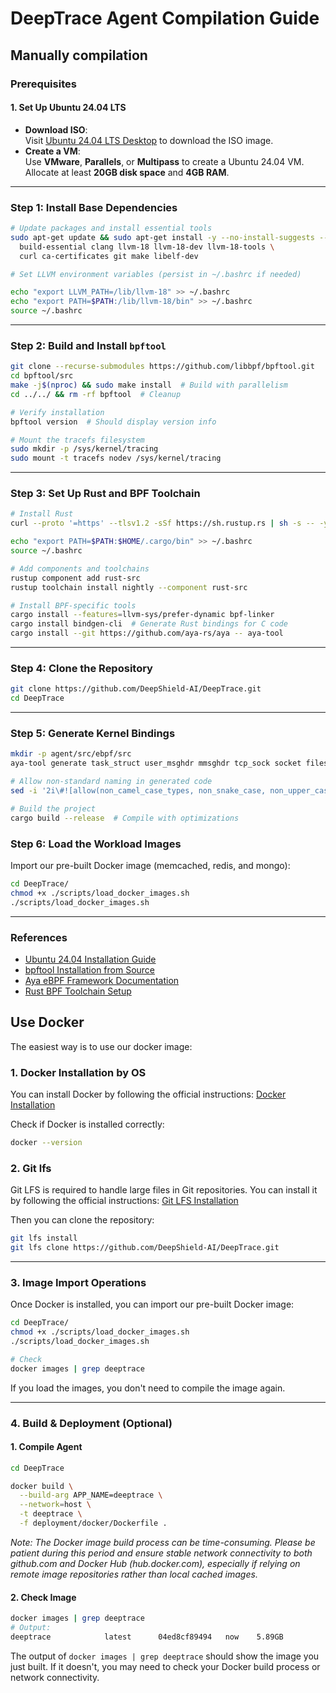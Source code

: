 # DeepTrace Agent Compilation Guide

## Manually compilation

### Prerequisites
#### 1. Set Up Ubuntu 24.04 LTS
- **Download ISO**:  
  Visit [Ubuntu 24.04 LTS Desktop](https://ubuntu.com/download/desktop)  to download the ISO image.  
- **Create a VM**:  
  Use **VMware**, **Parallels**, or **Multipass** to create a Ubuntu 24.04 VM. Allocate at least **20GB disk space** and **4GB RAM**.  

---

### Step 1: Install Base Dependencies
```bash
# Update packages and install essential tools
sudo apt-get update && sudo apt-get install -y --no-install-suggests --no-install-recommends \
  build-essential clang llvm-18 llvm-18-dev llvm-18-tools \
  curl ca-certificates git make libelf-dev

# Set LLVM environment variables (persist in ~/.bashrc if needed)

echo "export LLVM_PATH=/lib/llvm-18" >> ~/.bashrc
echo "export PATH=$PATH:/lib/llvm-18/bin" >> ~/.bashrc
source ~/.bashrc
```

---

### Step 2: Build and Install `bpftool`
```bash
git clone --recurse-submodules https://github.com/libbpf/bpftool.git
cd bpftool/src
make -j$(nproc) && sudo make install  # Build with parallelism 
cd ../../ && rm -rf bpftool  # Cleanup

# Verify installation
bpftool version  # Should display version info 

# Mount the tracefs filesystem
sudo mkdir -p /sys/kernel/tracing
sudo mount -t tracefs nodev /sys/kernel/tracing
```

---

### Step 3: Set Up Rust and BPF Toolchain
```bash
# Install Rust
curl --proto '=https' --tlsv1.2 -sSf https://sh.rustup.rs | sh -s -- -y --default-toolchain=stable

echo "export PATH=$PATH:$HOME/.cargo/bin" >> ~/.bashrc
source ~/.bashrc

# Add components and toolchains
rustup component add rust-src
rustup toolchain install nightly --component rust-src

# Install BPF-specific tools
cargo install --features=llvm-sys/prefer-dynamic bpf-linker
cargo install bindgen-cli  # Generate Rust bindings for C code 
cargo install --git https://github.com/aya-rs/aya -- aya-tool
```

---

### Step 4: Clone the Repository
```bash
git clone https://github.com/DeepShield-AI/DeepTrace.git
cd DeepTrace
```

---

### Step 5: Generate Kernel Bindings
```bash
mkdir -p agent/src/ebpf/src
aya-tool generate task_struct user_msghdr mmsghdr tcp_sock socket files_struct > agent/src/ebpf/src/vmlinux.rs

# Allow non-standard naming in generated code
sed -i '2i\#![allow(non_camel_case_types, non_snake_case, non_upper_case_globals, dead_code, unnecessary_transmutes)]' agent/src/ebpf/src/vmlinux.rs

# Build the project
cargo build --release  # Compile with optimizations 
```

### Step 6: Load the Workload Images
Import our pre-built Docker image (memcached, redis, and mongo):
```bash
cd DeepTrace/
chmod +x ./scripts/load_docker_images.sh
./scripts/load_docker_images.sh
```
---

### References
- [Ubuntu 24.04 Installation Guide](https://ubuntu.com/download/desktop)   
- [bpftool Installation from Source](https://99rdp.com/mastering-ebpf-how-to-install-bpftool-in-linux)   
- [Aya eBPF Framework Documentation](https://github.com/aya-rs/aya)   
- [Rust BPF Toolchain Setup](https://github.com/aya-rs/bpf-linker)   

## Use Docker

The easiest way is to use our docker image:

### 1. Docker Installation by OS

You can install Docker by following the official instructions: [Docker Installation](https://docs.docker.com/get-started/get-docker/)

Check if Docker is installed correctly:
```bash
docker --version
```

### 2. Git lfs

Git LFS is required to handle large files in Git repositories. You can install it by following the official instructions: [Git LFS Installation](https://git-lfs.com/)

Then you can clone the repository:
```bash
git lfs install
git lfs clone https://github.com/DeepShield-AI/DeepTrace.git
```

---

### 3. Image Import Operations

Once Docker is installed, you can import our pre-built Docker image:
```bash
cd DeepTrace/
chmod +x ./scripts/load_docker_images.sh
./scripts/load_docker_images.sh

# Check
docker images | grep deeptrace
```
If you load the images, you don't need to compile the image again.

---  

### 4. Build & Deployment (Optional)

#### 1. **Compile Agent**
```bash
cd DeepTrace

docker build \
  --build-arg APP_NAME=deeptrace \
  --network=host \
  -t deeptrace \
  -f deployment/docker/Dockerfile .
```

_Note: The Docker image build process can be time-consuming. Please be patient during this period and ensure stable network connectivity to both github.com and Docker Hub (hub.docker.com), especially if relying on remote image repositories rather than local cached images._

#### 2. **Check Image**
```bash
docker images | grep deeptrace
# Output:
deeptrace            latest      04ed8cf89494   now    5.89GB
```
The output of `docker images | grep deeptrace` should show the image you just built. If it doesn't, you may need to check your Docker build process or network connectivity.